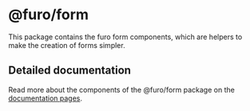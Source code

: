 # @furo/form

This package contains the furo form components, which are helpers to make the
creation of forms simpler.



## Detailed documentation
Read more about the components of the @furo/form package on the  [documentation pages](https://furo.pro/api/form/doc/).
